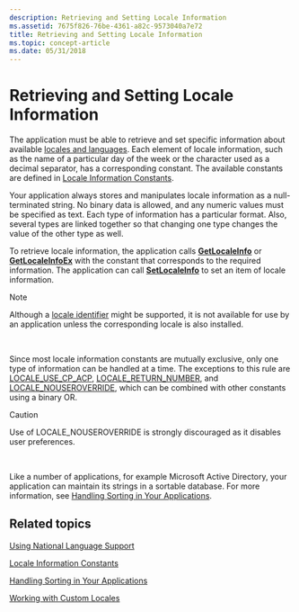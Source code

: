 ```yaml
---
description: Retrieving and Setting Locale Information
ms.assetid: 7675f826-76be-4361-a82c-9573040a7e72
title: Retrieving and Setting Locale Information
ms.topic: concept-article
ms.date: 05/31/2018
---
```


# Retrieving and Setting Locale Information

The application must be able to retrieve and set specific information about available [locales and languages](locales-and-languages.md). Each element of locale information, such as the name of a particular day of the week or the character used as a decimal separator, has a corresponding constant. The available constants are defined in [Locale Information Constants](locale-information-constants.md).

Your application always stores and manipulates locale information as a null-terminated string. No binary data is allowed, and any numeric values must be specified as text. Each type of information has a particular format. Also, several types are linked together so that changing one type changes the value of the other type as well.

To retrieve locale information, the application calls [**GetLocaleInfo**](/windows/desktop/api/Winnls/nf-winnls-getlocaleinfoa) or [**GetLocaleInfoEx**](/windows/desktop/api/Winnls/nf-winnls-getlocaleinfoex) with the constant that corresponds to the required information. The application can call [**SetLocaleInfo**](/windows/desktop/api/Winnls/nf-winnls-setlocaleinfoa) to set an item of locale information.

> [!Note]  
> Although a [locale identifier](locale-identifiers.md) might be supported, it is not available for use by an application unless the corresponding locale is also installed.

 

Since most locale information constants are mutually exclusive, only one type of information can be handled at a time. The exceptions to this rule are [LOCALE\_USE\_CP\_ACP](locale-use-cp-acp.md), [LOCALE\_RETURN\_NUMBER](locale-return-constants.md), and [LOCALE\_NOUSEROVERRIDE](locale-nouseroverride.md), which can be combined with other constants using a binary OR.

> [!Caution]  
> Use of LOCALE\_NOUSEROVERRIDE is strongly discouraged as it disables user preferences.

 

Like a number of applications, for example Microsoft Active Directory, your application can maintain its strings in a sortable database. For more information, see [Handling Sorting in Your Applications](handling-sorting-in-your-applications.md).

## Related topics

<dl> <dt>

[Using National Language Support](using-national-language-support.md)
</dt> <dt>

[Locale Information Constants](locale-information-constants.md)
</dt> <dt>

[Handling Sorting in Your Applications](handling-sorting-in-your-applications.md)
</dt> <dt>

[Working with Custom Locales](working-with-custom-locales.md)
</dt> </dl>

 

 



